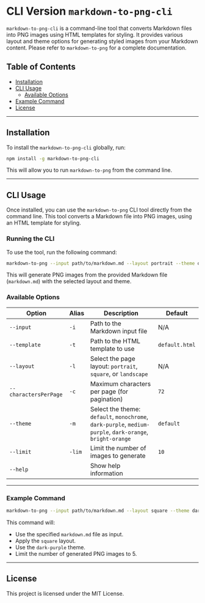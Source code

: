 # **CLI Version** `markdown-to-png-cli`

`markdown-to-png-cli` is a command-line tool that converts Markdown files into PNG images using HTML templates for styling. It provides various layout and theme options for generating styled images from your Markdown content. Please refer to `markdown-to-png` for a complete documentation.

## Table of Contents

- [Installation](#installation)
- [CLI Usage](#cli-usage)
  - [Available Options](#available-options)
- [Example Command](#example-command)
- [License](#license)

---

## Installation

To install the `markdown-to-png-cli` globally, run:

```bash
npm install -g markdown-to-png-cli
```

This will allow you to run `markdown-to-png` from the command line.

---

## CLI Usage

Once installed, you can use the `markdown-to-png` CLI tool directly from the command line. This tool converts a Markdown file into PNG images, using an HTML template for styling.

### Running the CLI

To use the tool, run the following command:

```bash
markdown-to-png --input path/to/markdown.md --layout portrait --theme default --limit 5
```

This will generate PNG images from the provided Markdown file (`markdown.md`) with the selected layout and theme.

### Available Options

| Option                | Alias  | Description                                                                                               | Default        |
| --------------------- | ------ | --------------------------------------------------------------------------------------------------------- | -------------- |
| `--input`             | `-i`   | Path to the Markdown input file                                                                           | N/A            |
| `--template`          | `-t`   | Path to the HTML template to use                                                                          | `default.html` |
| `--layout`            | `-l`   | Select the page layout: `portrait`, `square`, or `landscape`                                              | N/A            |
| `--charactersPerPage` | `-c`   | Maximum characters per page (for pagination)                                                              | `72`           |
| `--theme`             | `-m`   | Select the theme: `default`, `monochrome`, `dark-purple`, `medium-purple`, `dark-orange`, `bright-orange` | `default`      |
| `--limit`             | `-lim` | Limit the number of images to generate                                                                    | `10`           |
| `--help`              |        | Show help information                                                                                     |                |

---

### Example Command

```bash
markdown-to-png --input path/to/markdown.md --layout square --theme dark-purple --limit 5
```

This command will:

- Use the specified `markdown.md` file as input.
- Apply the `square` layout.
- Use the `dark-purple` theme.
- Limit the number of generated PNG images to 5.

---

## License

This project is licensed under the MIT License.
